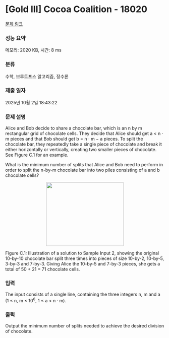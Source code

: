 # [Gold III] Cocoa Coalition - 18020 

[문제 링크](https://www.acmicpc.net/problem/18020) 

### 성능 요약

메모리: 2020 KB, 시간: 8 ms

### 분류

수학, 브루트포스 알고리즘, 정수론

### 제출 일자

2025년 10월 2일 18:43:22

### 문제 설명

<p>Alice and Bob decide to share a chocolate bar, which is an n by m rectangular grid of chocolate cells. They decide that Alice should get a < n · m pieces and that Bob should get b = n · m − a pieces. To split the chocolate bar, they repeatedly take a single piece of chocolate and break it either horizontally or vertically, creating two smaller pieces of chocolate. See Figure C.1 for an example.</p>

<p>What is the minimum number of splits that Alice and Bob need to perform in order to split the n-by-m chocolate bar into two piles consisting of a and b chocolate cells?</p>

<p style="text-align: center;"><img alt="" src="https://upload.acmicpc.net/5ed07e45-41bb-4bbd-b27f-183a0495f7f5/-/preview/" style="width: 245px; height: 202px;"></p>

<p>Figure C.1: Illustration of a solution to Sample Input 2, showing the original 10-by-10 chocolate bar split three times into pieces of size 10-by-2, 10-by-5, 3-by-3 and 7-by-3. Giving Alice the 10-by-5 and 7-by-3 pieces, she gets a total of 50 + 21 = 71 chocolate cells.</p>

### 입력 

 <p>The input consists of a single line, containing the three integers n, m and a (1 ≤ n, m ≤ 10<sup>6</sup>, 1 ≤ a < n · m).</p>

### 출력 

 <p>Output the minimum number of splits needed to achieve the desired division of chocolate.</p>


